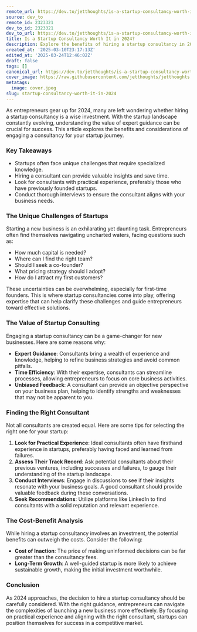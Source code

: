 ```yaml
---
remote_url: https://dev.to/jetthoughts/is-a-startup-consultancy-worth-it-in-2024-1c24
source: dev_to
remote_id: 2323321
dev_to_id: 2323321
dev_to_url: https://dev.to/jetthoughts/is-a-startup-consultancy-worth-it-in-2024-1c24
title: Is a Startup Consultancy Worth It in 2024?
description: Explore the benefits of hiring a startup consultancy in 2024. Learn how expert guidance can help navigate the challenges of launching a new business.
created_at: '2025-03-10T23:17:13Z'
edited_at: '2025-03-24T12:46:02Z'
draft: false
tags: []
canonical_url: https://dev.to/jetthoughts/is-a-startup-consultancy-worth-it-in-2024-1c24
cover_image: https://raw.githubusercontent.com/jetthoughts/jetthoughts.github.io/master/content/blog/startup-consultancy-worth-it-in-2024/cover.jpeg
metatags:
  image: cover.jpeg
slug: startup-consultancy-worth-it-in-2024
---
```

As entrepreneurs gear up for 2024, many are left wondering whether hiring a startup consultancy is a wise investment. With the startup landscape constantly evolving, understanding the value of expert guidance can be crucial for success. This article explores the benefits and considerations of engaging a consultancy for your startup journey.

### Key Takeaways

*   Startups often face unique challenges that require specialized knowledge.
*   Hiring a consultant can provide valuable insights and save time.
*   Look for consultants with practical experience, preferably those who have previously founded startups.
*   Conduct thorough interviews to ensure the consultant aligns with your business needs.

### The Unique Challenges of Startups

Starting a new business is an exhilarating yet daunting task. Entrepreneurs often find themselves navigating uncharted waters, facing questions such as:

*   How much capital is needed?
*   Where can I find the right team?
*   Should I seek a co-founder?
*   What pricing strategy should I adopt?
*   How do I attract my first customers?

These uncertainties can be overwhelming, especially for first-time founders. This is where startup consultancies come into play, offering expertise that can help clarify these challenges and guide entrepreneurs toward effective solutions.

### The Value of Startup Consulting

Engaging a startup consultancy can be a game-changer for new businesses. Here are some reasons why:

*   **Expert Guidance**: Consultants bring a wealth of experience and knowledge, helping to refine business strategies and avoid common pitfalls.
*   **Time Efficiency**: With their expertise, consultants can streamline processes, allowing entrepreneurs to focus on core business activities.
*   **Unbiased Feedback**: A consultant can provide an objective perspective on your business plan, helping to identify strengths and weaknesses that may not be apparent to you.

### Finding the Right Consultant

Not all consultants are created equal. Here are some tips for selecting the right one for your startup:

1.  **Look for Practical Experience**: Ideal consultants often have firsthand experience in startups, preferably having faced and learned from failures.
2.  **Assess Their Track Record**: Ask potential consultants about their previous ventures, including successes and failures, to gauge their understanding of the startup landscape.
3.  **Conduct Interviews**: Engage in discussions to see if their insights resonate with your business goals. A good consultant should provide valuable feedback during these conversations.
4.  **Seek Recommendations**: Utilize platforms like LinkedIn to find consultants with a solid reputation and relevant experience.

### The Cost-Benefit Analysis

While hiring a startup consultancy involves an investment, the potential benefits can outweigh the costs. Consider the following:

*   **Cost of Inaction**: The price of making uninformed decisions can be far greater than the consultancy fees.
*   **Long-Term Growth**: A well-guided startup is more likely to achieve sustainable growth, making the initial investment worthwhile.

### Conclusion

As 2024 approaches, the decision to hire a startup consultancy should be carefully considered. With the right guidance, entrepreneurs can navigate the complexities of launching a new business more effectively. By focusing on practical experience and aligning with the right consultant, startups can position themselves for success in a competitive market.